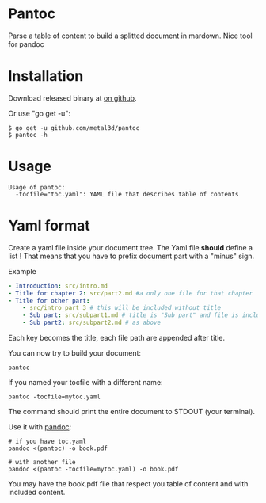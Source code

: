 # Pantoc
Parse a table of content to build a splitted document in mardown. Nice tool for pandoc

# Installation

Download released binary at [on github](https://github.com/metal3d/pantoc/releases).

Or use "go get -u":

    $ go get -u github.com/metal3d/pantoc
    $ pantoc -h


# Usage

```
Usage of pantoc:
  -tocfile="toc.yaml": YAML file that describes table of contents
```

# Yaml format

Create a yaml file inside your document tree. The Yaml file **should** define a list ! That means that you have to prefix document part with a "minus" sign.

Example

```yaml
- Introduction: src/intro.md
- Title for chapter 2: src/part2.md #a only one file for that chapter
- Title for other part:
    - src/intro_part_3 # this will be included without title
    - Sub part: src/subpart1.md # title is "Sub part" and file is included
    - Sub part2: src/subpart2.md # as above
```

Each key becomes the title, each file path are appended after title.

You can now try to build your document:

    pantoc

If you named your tocfile with a different name:

    pantoc -tocfile=mytoc.yaml

The command should print the entire document to STDOUT (your terminal).

Use it with [pandoc](http://johnmacfarlane.net/pandoc/):

    # if you have toc.yaml
    pandoc <(pantoc) -o book.pdf
    
    # with another file
    pandoc <(pantoc -tocfile=mytoc.yaml) -o book.pdf

You may have the book.pdf file that respect you table of content and with included content.


